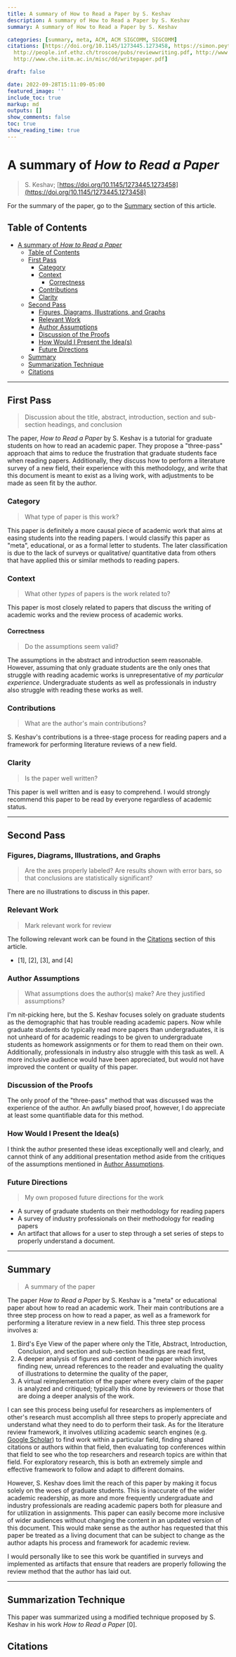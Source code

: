 ```yaml
---
title: A summary of How to Read a Paper by S. Keshav
description: A summary of How to Read a Paper by S. Keshav
summary: A summary of How to Read a Paper by S. Keshav

categories: [summary, meta, ACM, ACM SIGCOMM, SIGCOMM]
citations: [https://doi.org/10.1145/1273445.1273458, https://simon.peytonjones.org/great-research-talk/,
  http://people.inf.ethz.ch/troscoe/pubs/reviewwriting.pdf, http://www.cs.columbia.edu/hgs/etc/writingstyle.html,
  http://www.che.iitm.ac.in/misc/dd/writepaper.pdf]

draft: false

date: 2022-09-28T15:11:09-05:00
featured_image: ''
include_toc: true
markup: md
outputs: []
show_comments: false
toc: true
show_reading_time: true
---
```


# A summary of *How to Read a Paper*

> S. Keshav;
> [https://doi.org/10.1145/1273445.1273458](https://doi.org/10.1145/1273445.1273458)

For the summary of the paper, go to the [Summary](#summary) section of this
article.

## Table of Contents

- [A summary of *How to Read a Paper*](#a-summary-of-how-to-read-a-paper)
  - [Table of Contents](#table-of-contents)
  - [First Pass](#first-pass)
    - [Category](#category)
    - [Context](#context)
      - [Correctness](#correctness)
    - [Contributions](#contributions)
    - [Clarity](#clarity)
  - [Second Pass](#second-pass)
    - [Figures, Diagrams, Illustrations, and Graphs](#figures-diagrams-illustrations-and-graphs)
    - [Relevant Work](#relevant-work)
    - [Author Assumptions](#author-assumptions)
    - [Discussion of the Proofs](#discussion-of-the-proofs)
    - [How Would I Present the Idea(s)](#how-would-i-present-the-ideas)
    - [Future Directions](#future-directions)
  - [Summary](#summary)
  - [Summarization Technique](#summarization-technique)
  - [Citations](#citations)

______________________________________________________________________

## First Pass

> Discussion about the title, abstract, introduction, section and sub-section
> headings, and conclusion

The paper, *How to Read a Paper* by S. Keshav is a tutorial for graduate
students on how to read an academic paper. They propose a "three-pass" approach
that aims to reduce the frustration that graduate students face when reading
papers. Additionally, they discuss how to perform a literature survey of a new
field, their experience with this methodology, and write that this document is
meant to exist as a living work, with adjustments to be made as seen fit by the
author.

### Category

> What type of paper is this work?

This paper is definitely a more causal piece of academic work that aims at
easing students into the reading papers. I would classify this paper as "meta",
educational, or as a formal letter to students. The later classification is due
to the lack of surveys or qualitative/ quantitative data from others that have
applied this or similar methods to reading papers.

### Context

> What other *types* of papers is the work related to?

This paper is most closely related to papers that discuss the writing of
academic works and the review process of academic works.

#### Correctness

> Do the assumptions seem valid?

The assumptions in the abstract and introduction seem reasonable. However,
assuming that only graduate students are the only ones that struggle with
reading academic works is unrepresentative of *my particular experience*.
Undergraduate students as well as professionals in industry also struggle with
reading these works as well.

### Contributions

> What are the author's main contributions?

S. Keshav's contributions is a three-stage process for reading papers and a
framework for performing literature reviews of a new field.

### Clarity

> Is the paper well written?

This paper is well written and is easy to comprehend. I would strongly recommend
this paper to be read by everyone regardless of academic status.

______________________________________________________________________

## Second Pass

### Figures, Diagrams, Illustrations, and Graphs

> Are the axes properly labeled? Are results shown with error bars, so that
> conclusions are statistically significant?

There are no illustrations to discuss in this paper.

### Relevant Work

> Mark relevant work for review

The following relevant work can be found in the [Citations](#citations) section
of this article.

- \[1\], \[2\], \[3\], and \[4\]

### Author Assumptions

> What assumptions does the author(s) make? Are they justified assumptions?

I'm nit-picking here, but the S. Keshav focuses solely on graduate students as
the demographic that has trouble reading academic papers. Now while graduate
students do typically read more papers than undergraduates, it is not unheard of
for academic readings to be given to undergraduate students as homework
assignments or for them to read them on their own. Additionally, professionals
in industry also struggle with this task as well. A more inclusive audience
would have been appreciated, but would not have improved the content or quality
of this paper.

### Discussion of the Proofs

The only proof of the "three-pass" method that was discussed was the experience
of the author. An awfully biased proof, however, I do appreciate at least some
quantifiable data for this method.

### How Would I Present the Idea(s)

I think the author presented these ideas exceptionally well and clearly, and
cannot think of any additional presentation method aside from the critiques of
the assumptions mentioned in [Author Assumptions](#author-assumptions).

### Future Directions

> My own proposed future directions for the work

- A survey of graduate students on their methodology for reading papers
- A survey of industry professionals on their methodology for reading papers
- An artifact that allows for a user to step through a set series of steps to
  properly understand a document.

______________________________________________________________________

## Summary

> A summary of the paper

The paper *How to Read a Paper* by S. Keshav is a "meta" or educational paper
about how to read an academic work. Their main contributions are a three step
process on how to read a paper, as well as a framework for performing a
literature review in a new field. This three step process involves a:

1. Bird's Eye View of the paper where only the Title, Abstract, Introduction,
   Conclusion, and section and sub-section headings are read first,
2. A deeper analysis of figures and content of the paper which involves finding
   new, unread references to the reader and evaluating the quality of
   illustrations to determine the quality of the paper,
3. A virtual reimplementation of the paper where every claim of the paper is
   analyzed and critiqued; typically this done by reviewers or those that are
   doing a deeper analysis of the work.

I can see this process being useful for researchers as implementers of other's
research must accomplish all three steps to properly appreciate and understand
what they need to do to perform their task. As for the literature review
framework, it involves utilizing academic search engines (e.g.
[Google Scholar](https://https://scholar.google.com/)) to find work within a
particular field, finding shared citations or authors within that field, then
evaluating top conferences within that field to see who the top researchers and
research topics are within that field. For exploratory research, this is both an
extremely simple and effective framework to follow and adapt to different
domains.

However, S. Keshav does limit the reach of this paper by making it focus solely
on the woes of graduate students. This is inaccurate of the wider academic
readership, as more and more frequently undergraduate and industry professionals
are reading academic papers both for pleasure and for utilization in
assignments. This paper can easily become more inclusive of wider audiences
without changing the content in an updated version of this document. This would
make sense as the author has requested that this paper be treated as a living
document that can be subject to change as the author adapts his process and
framework for academic review.

I would personally like to see this work be quantified in surveys and
implemented as artifacts that ensure that readers are properly following the
review method that the author has laid out.

______________________________________________________________________

## Summarization Technique

This paper was summarized using a modified technique proposed by S. Keshav in
his work *How to Read a Paper* \[0\].

## Citations
